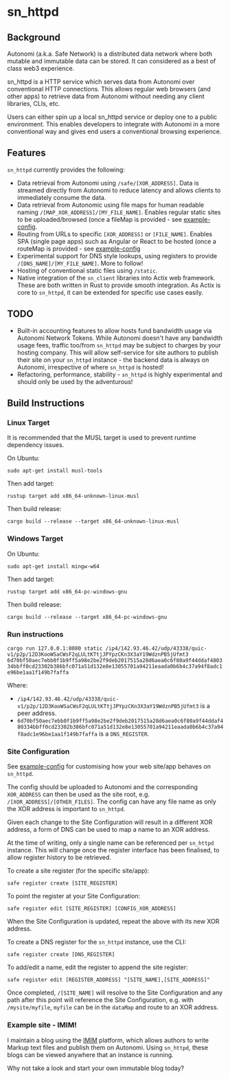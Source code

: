 # sn_httpd

## Background

Autonomi (a.k.a. Safe Network) is a distributed data network where both mutable and immutable data can be stored. It can
considered as a best of class web3 experience.

sn_httpd is a HTTP service which serves data from Autonomi over conventional HTTP connections. This allows regular
web browsers (and other apps) to retrieve data from Autonomi without needing any client libraries, CLIs, etc.

Users can either spin up a local sn_httpd service or deploy one to a public environment. This enables developers to
integrate with Autonomi in a more conventional way and gives end users a conventional browsing experience.

## Features

`sn_httpd` currently provides the following:

- Data retrieval from Autonomi using `/safe/[XOR_ADDRESS]`. Data is streamed directly from Autonomi to reduce
  latency and allows clients to immediately consume the data.
- Data retrieval from Autonomic using file maps for human readable naming `/[MAP_XOR_ADDRESS]/[MY_FILE_NAME]`. Enables
  regular static sites to be uploaded/browsed (once a fileMap is provided - see [example-config](example-config.json).
- Routing from URLs to specific `[XOR_ADDRESS]` or `[FILE_NAME]`. Enables SPA (single page apps) such as Angular or
  React to be hosted (once a routeMap is provided - see [example-config](example-config.json)
- Experimental support for DNS style lookups, using registers to provide `/[DNS_NAME]/[MY_FILE_NAME]`. More to follow!
- Hosting of conventional static files using `/static`.
- Native integration of the `sn_client` libraries into Actix web framework. These are both written in Rust to provide
  smooth integration. As Actix is core to `sn_httpd`, it can be extended for specific use cases easily. 
  
## TODO

- Built-in accounting features to allow hosts fund bandwidth usage via Autonomi Network Tokens. While Autonomi doesn't
  have any bandwidth usage fees, traffic too/from `sn_httpd` may be subject to charges by your hosting company. This
  will allow self-service for site authors to publish their site on your `sn_httpd` instance - the backend data is
  always on Autonomi, irrespective of where `sn_httpd` is hosted!
- Refactoring, performance, stability - `sn_httpd` is highly experimental and should only be used by the adventurous!

## Build Instructions

### Linux Target

It is recommended that the MUSL target is used to prevent runtime dependency issues.

On Ubuntu:

`sudo apt-get install musl-tools`

Then add target:

`rustup target add x86_64-unknown-linux-musl`

Then build release:

`cargo build --release --target x86_64-unknown-linux-musl`

### Windows Target

On Ubuntu:

`sudo apt-get install mingw-w64`

Then add target:

`rustup target add x86_64-pc-windows-gnu`

Then build release:

`cargo build --release --target x86_64-pc-windows-gnu`

### Run instructions

`cargo run 127.0.0.1:8080 static /ip4/142.93.46.42/udp/43338/quic-v1/p2p/12D3KooWSaCWsF2qLULtKTtjJPYpzCKn3X3aY19WdznPB5jUfmt3 6d70bf50aec7ebb0f1b9ff5a98e2be2f9deb2017515a28d6aea0c6f80a9f44ddaf480334bbff0cd23302b386bfc071a51d132e8e13055701a94211eaada0b6b4c37a94f8adc1e96be1aa1f149b7faffa`

Where:

- `/ip4/142.93.46.42/udp/43338/quic-v1/p2p/12D3KooWSaCWsF2qLULtKTtjJPYpzCKn3X3aY19WdznPB5jUfmt3` is a peer address.
- `6d70bf50aec7ebb0f1b9ff5a98e2be2f9deb2017515a28d6aea0c6f80a9f44ddaf480334bbff0cd23302b386bfc071a51d132e8e13055701a94211eaada0b6b4c37a94f8adc1e96be1aa1f149b7faffa` is a `DNS_REGISTER`.

### Site Configuration

See [example-config](example-config.json) for customising how your web site/app behaves on `sn_httpd`.

The config should be uploaded to Autonomi and the corresponding `XOR_ADDRESS` can then be used as the site root,
e.g. `/[XOR_ADDRESS]/[OTHER_FILES]`. The config can have any file name as only the XOR address is important to `sn_httpd`.

Given each change to the Site Configuration will result in a different XOR address, a form of DNS can be used to map a
name to an XOR address.

At the time of writing, only a single name can be referenced per `sn_httpd` instance. This will change once the register
interface has been finalised, to allow register history to be retrieved.

To create a site register (for the specific site/app):

`safe register create [SITE_REGISTER]`

To point the register at your Site Configuration:

`safe register edit [SITE_REGISTER] [CONFIG_XOR_ADDRESS]`

When the Site Configuration is updated, repeat the above with its new XOR address.

To create a DNS register for the `sn_httpd` instance, use the CLI:

`safe register create [DNS_REGISTER]`

To add/edit a name, edit the register to append the site register:

`safe register edit [REGISTER_ADDRESS] "[SITE_NAME],[SITE_ADDRESS]"`

Once completed, `/[SITE_NAME]` will resolve to the Site Configuration and any path after this point will reference
the Site Configuration, e.g. with `/mysite/myfile`, `myfile` can be in the `dataMap` and route to an XOR address.

### Example site - IMIM!

I maintain a blog using the [IMIM](https://github.com/traktion/i-am-immutable-client) platform, which allows authors 
to write Markup text files and publish them on Autonomi. Using `sn_httpd`, these blogs can be viewed anywhere that an
instance is running.

Why not take a look and start your own immutable blog today?